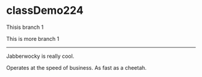 # classDemo224

Thisis branch 1

This is more branch 1

---

Jabberwocky is really cool.

Operates at the speed of business. As fast as a cheetah.